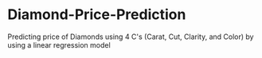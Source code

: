 # Diamond-Price-Prediction
Predicting price of Diamonds using 4 C's (Carat, Cut, Clarity, and Color) by using a linear regression model
